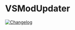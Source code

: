 # VSModUpdater

[![Changelog](https://img.shields.io/badge/changelog-latest-blue)](docs/version/CHANGELOG.md)